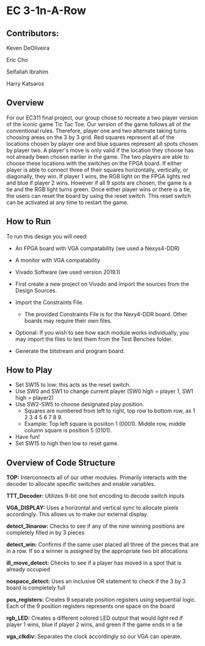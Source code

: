 # EC 3-1n-A-Row

## Contributors:

Keven DeOliveira

Eric Cho

Seifallah Ibrahim

Harry Katsaros

## Overview
For our EC311 final project, our group chose to recreate a two player version of the iconic game Tic Tac Toe. Our version of the game follows all of the conventional rules. Therefore, player one and two alternate taking turns choosing areas on the 3 by 3 grid. Red squares represent all of the locations chosen by player one and blue squares represent all spots chosen by player two. A player's move is only valid if the location they choose has not already been chosen earlier in the game. The two players are able to choose these locations with the switches on the FPGA board. If either player is able to connect three of their squares horizontally, vertically, or diagonally, they win. If player 1 wins, the RGB light on the FPGA lights red and blue if player 2 wins. However if all 9 spots are chosen, the game is a tie and the RGB light turns green. Once either player wins or there is a tie, the users can reset the board by using the reset switch. This reset switch can be activated at any time to restart the game. 

## How to Run
To run this design you will need:
- An FPGA board with VGA compatability (we used a Nexys4-DDR)
- A monitor with VGA compatability
- Vivado Software (we used version 2019.1)

- First create a new project on Vivado and import the sources from the Design Sources.
- Import the Constraints File. 
    - The provided Constraints File is for the Nexy4-DDR board. Other boards may require their own files.
- Optional: If you wish to see how each module works individually, you may import the files to test them from the Test Benches folder.
- Generate the bitstream and program board.

## How to Play
- Set SW15 to low: this acts as the reset switch.
- Use SW0 and SW1 to change current player (SW0 high = player 1, SW1 high = player2)
- Use SW2-SW5 to choose designated play position.
  - Squares are numbered from left to right, top row to bottom row, as 1 2 3 4 5 6 7 8 9.
  - Example: Top left square is posiiton 1 (0001). Middle row, middle column square is position 5 (0101).
- Have fun!
- Set SW15 to high then low to reset game.

## Overview of Code Structure
**TOP:** Interconnects all of our other modules. Primarily interacts with the decoder to allocate specific switches and enable variables. 

**TTT_Decoder:** Utilizes 9-bit one hot encoding to decode switch inputs

**VGA_DISPLAY:** Uses a horizontal and vertical sync to allocate pixels accordingly. This allows us to make our external display. 

**detect_3inarow:** Checks to see if any of the nine winning positions are completely filled in by 3 pieces

**detect_win:** Confirms if the same user placed all three of the pieces that are in a row.  If so a winner is assigned by the appropriate two bit allocations

**ill_move_detect:** Checks to see if a player has moved in a spot that is already occupied

**nospace_detect:** Uses an inclusive OR statement to check if the 3 by 3 board is completely full

**pos_registers:** Creates 9 separate position registers using sequential logic. Each of the 9 position registers represents one space on the board

**rgb_LED:** Creates a different colored LED output that would light red if player 1 wins, blue if player 2 wins, and green if the game ends in a tie

**vga_clkdiv:** Separates the clock accordingly so our VGA can operate. 
